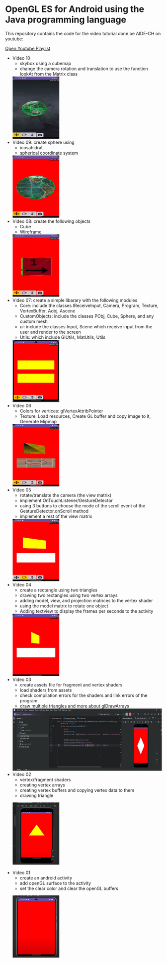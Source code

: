 <h1> OpenGL ES for Android using the Java programming language  </h1>
<p> This repository contains the code for the video tutorial done be AIDE-CH on youtube: </p>
   
<p><a href="https://www.youtube.com/watch?v=jyo4ucUg-l4&list=PL809p4D7egYeNzDkWr80MZYrZiz3yF8H_">Open Youtube Playlist </a> </p>
<ul>
  <li>Video 10
    <ul>
        <li> skybox using a cubemap </li>
        <li>change the camera rotation and translation to use the function lookAt from the Matrix class </li>
    </ul>
    <img alt="Image" title="icon" src="doc/imgs/vid10.gif"  width="150px" height="200px"/>
  </li>
    <li>Video 09: create sphere using
    <ul>
        <li> icosahidral</li>
        <li>spherical coordinate system </li>
    </ul>
    <img alt="Image" title="icon" src="doc/imgs/vid09.gif"  width="150px" height="200px"/>
  </li>
    <li>Video 08: create the following objects
    <ul>
        <li> Cube</li>
        <li> Wireframe </li>
    </ul>
    <img alt="Image" title="icon" src="doc/imgs/vid08.gif"  width="150px" height="200px"/>
  </li>
  <li>Video 07: create a simple libarary with the following modules
    <ul>
        <li> Core:  include the classes IReceiveInput, Camera, Program, Texture, VertexBuffer, Aobj, Ascene  </li>
        <li>CustomObjects: include the classes PObj, Cube, Sphere, and any custom mesh </li>
        <li> ui: include the classes Input, Scene which receive input from the user and render to the screen </li>
        <li>Utils: which include GlUtils, MatUtils, Utils </li>
    </ul>
    <img alt="Image" title="icon" src="doc/imgs/vid07.png"  width="150px" height="200px"/>
  </li>
  <li>Video 06
    <ul>
        <li> Colors for vertices: glVertexAttribPointer </li>
        <li> Texture: Load resources, Create GL buffer and copy image to it, Generate Mipmap </li>
    </ul>
    <img alt="Image" title="icon" src="doc/imgs/vid06.gif"  width="150px" height="200px"/>
  </li>
  <li>Video 05
    <ul>
        <li> rotate/translate the camera (the view matrix) </li>
        <li> implement OnTouchListener/GestureDetector </li>
        <li> using 3 buttons to choose the mode of the scroll event of the GestureDetector.onScroll method </li>
        <li> implement a rest of the view matrix </li>
    </ul>
    <img alt="Image" title="icon" src="doc/imgs/vid05.gif"  width="150px" height="200px"/>
  </li>
  <li>Video 04 
    <ul>
        <li> create a rectangle using two triangles </li>
        <li> drawing two rectangles using two vertex arrays </li>
        <li> adding model, view, and projection matrices to the vertex shader </li>
        <li> using the model matrix to rotate one object </li>
        <li> Adding textview to display the frames per seconds to the activity </li>
    </ul>
    <img alt="Image" title="icon" src="doc/imgs/vid04.gif"  width="150px" height="200px"/>
  </li>
  <li>Video 03 
    <ul>
        <li> create assets file for fragment and vertex shaders </li>
        <li> load shaders from assets </li>
        <li> check compilation errors for the shaders and link errors of the program </li>
        <li> draw multiple triangles and more about glDrawArrays </li>
    </ul>
    <img alt="Image" title="icon" src="doc/imgs/vid03.png" width="550px" height="200px" />
  </li>
  <li> Video 02
    <ul>
        <li> vertex/fragment shaders </li>
        <li> creating vertex arrays </li>
        <li> creating vertex buffers and copying vertex data to them </li>
        <li> drawing triangle </li>
    </ul>
    <p><img alt="Image" title="icon" src="doc/imgs/vid02.png"  width="150px" height="200px"/></p>
  </li>
  <li> Video 01
    <ul>
        <li> create an android activity </li>
        <li> add openGL surface to the activity </li>
        <li> set the clear color and clear the openGL buffers </li>
    </ul>
    <p><img alt="Image" title="icon" src="doc/imgs/vid01.png" width="150px" height="200px" /></p>
  </li>
</ul>
